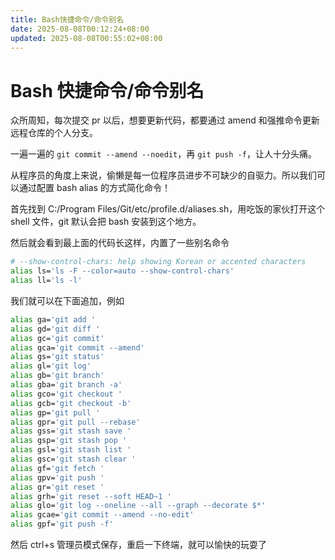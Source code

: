 ```yaml
---
title: Bash快捷命令/命令别名
date: 2025-08-08T00:12:24+08:00
updated: 2025-08-08T00:55:02+08:00
---
```


# Bash 快捷命令/命令别名

众所周知，每次提交 pr 以后，想要更新代码，都要通过 amend 和强推命令更新远程仓库的个人分支。

一遍一遍的 `git commit --amend --noedit`，再 `git push -f`，让人十分头痛。

从程序员的角度上来说，偷懒是每一位程序员进步不可缺少的自驱力。所以我们可以通过配置 bash alias 的方式简化命令！

首先找到 C:/Program Files/Git/etc/profile.d/aliases.sh，用吃饭的家伙打开这个 shell 文件，git 默认会把 bash 安装到这个地方。

然后就会看到最上面的代码长这样，内置了一些别名命令

```bash
# --show-control-chars: help showing Korean or accented characters
alias ls='ls -F --color=auto --show-control-chars'
alias ll='ls -l'
```

我们就可以在下面追加，例如

```bash
alias ga='git add '
alias gd='git diff '
alias gc='git commit'
alias gca='git commit --amend'
alias gs='git status'
alias gl='git log'
alias gb='git branch'
alias gba='git branch -a'
alias gco='git checkout '
alias gcb='git checkout -b'
alias gp='git pull '
alias gpr='git pull --rebase'
alias gss='git stash save '
alias gsp='git stash pop '
alias gsl='git stash list '
alias gsc='git stash clear '
alias gf='git fetch '
alias gpv='git push '
alias gr='git reset '
alias grh='git reset --soft HEAD~1 '
alias glo='git log --oneline --all --graph --decorate $*'
alias gcae='git commit --amend --no-edit'
alias gpf='git push -f'
```

然后 ctrl+s 管理员模式保存，重启一下终端，就可以愉快的玩耍了

